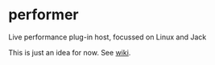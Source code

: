 # performer
Live performance plug-in host, focussed on Linux and Jack

This is just an idea for now. See [wiki](https://github.com/progwolff/performer/wiki).
